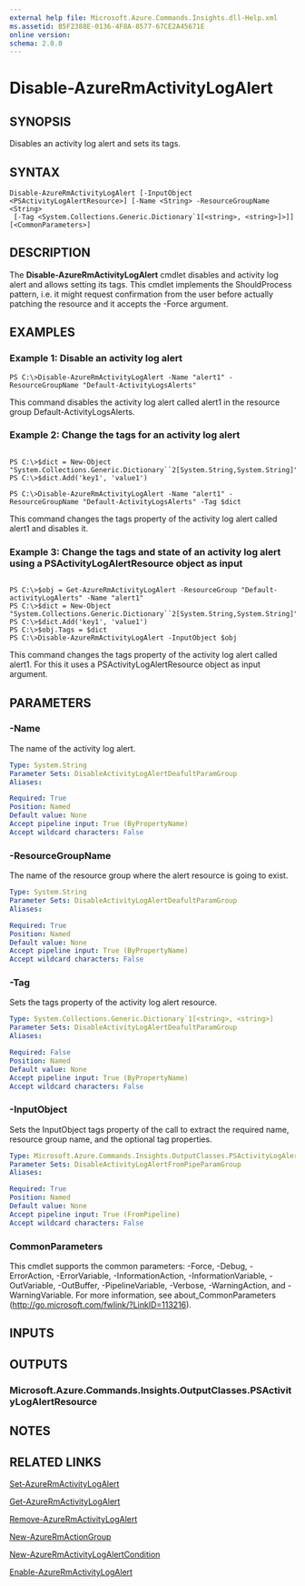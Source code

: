```yaml
---
external help file: Microsoft.Azure.Commands.Insights.dll-Help.xml
ms.assetid: B5F2388E-0136-4F8A-8577-67CE2A45671E
online version: 
schema: 2.0.0
---
```


# Disable-AzureRmActivityLogAlert

## SYNOPSIS
Disables an activity log alert and sets its tags.

## SYNTAX

```
Disable-AzureRmActivityLogAlert [-InputObject <PSActivityLogAlertResource>] [-Name <String> -ResourceGroupName <String> 
 [-Tag <System.Collections.Generic.Dictionary`1[<string>, <string>]>]] [<CommonParameters>]
```

## DESCRIPTION
The **Disable-AzureRmActivityLogAlert** cmdlet disables and activity log alert and allows setting its tags.
This cmdlet implements the ShouldProcess pattern, i.e. it might request confirmation from the user before actually patching the resource and it accepts the -Force argument.

## EXAMPLES

### Example 1: Disable an activity log alert
```
PS C:\>Disable-AzureRmActivityLogAlert -Name "alert1" -ResourceGroupName "Default-ActivityLogsAlerts"
```

This command disables the activity log alert called alert1 in the resource group Default-ActivityLogsAlerts.

### Example 2: Change the tags for an activity log alert
```

PS C:\>$dict = New-Object "System.Collections.Generic.Dictionary``2[System.String,System.String]"
PS C:\>$dict.Add('key1', 'value1')

PS C:\>Disable-AzureRmActivityLogAlert -Name "alert1" -ResourceGroupName "Default-ActivityLogsAlerts" -Tag $dict
```

This command changes the tags property of the activity log alert called alert1 and disables it.

### Example 3: Change the tags and state of an activity log alert using a PSActivityLogAlertResource object as input
```

PS C:\>$obj = Get-AzureRmActivityLogAlert -ResourceGroup "Default-activityLogAlerts" -Name "alert1"
PS C:\>$dict = New-Object "System.Collections.Generic.Dictionary``2[System.String,System.String]"
PS C:\>$dict.Add('key1', 'value1')
PS C:\>$obj.Tags = $dict
PS C:\>Disable-AzureRmActivityLogAlert -InputObject $obj
```

This command changes the tags property of the activity log alert called alert1. For this it uses a PSActivityLogAlertResource object as input argument.

## PARAMETERS

### -Name
The name of the activity log alert.

```yaml
Type: System.String
Parameter Sets: DisableActivityLogAlertDeafultParamGroup
Aliases: 

Required: True
Position: Named
Default value: None
Accept pipeline input: True (ByPropertyName)
Accept wildcard characters: False
```

### -ResourceGroupName
The name of the resource group where the alert resource is going to exist.

```yaml
Type: System.String
Parameter Sets: DisableActivityLogAlertDeafultParamGroup
Aliases: 

Required: True
Position: Named
Default value: None
Accept pipeline input: True (ByPropertyName)
Accept wildcard characters: False
```

### -Tag
Sets the tags property of the activity log alert resource.

```yaml
Type: System.Collections.Generic.Dictionary`1[<string>, <string>]
Parameter Sets: DisableActivityLogAlertDeafultParamGroup
Aliases: 

Required: False
Position: Named
Default value: None
Accept pipeline input: True (ByPropertyName)
Accept wildcard characters: False
```

### -InputObject
Sets the InputObject tags property of the call to extract the required name, resource group name, and the optional tag properties.

```yaml
Type: Microsoft.Azure.Commands.Insights.OutputClasses.PSActivityLogAlertResource
Parameter Sets: DisableActivityLogAlertFromPipeParamGroup
Aliases: 

Required: True
Position: Named
Default value: None
Accept pipeline input: True (FromPipeline)
Accept wildcard characters: False
```

### CommonParameters
This cmdlet supports the common parameters: -Force, -Debug, -ErrorAction, -ErrorVariable, -InformationAction, -InformationVariable, -OutVariable, -OutBuffer, -PipelineVariable, -Verbose, -WarningAction, and -WarningVariable. For more information, see about_CommonParameters (http://go.microsoft.com/fwlink/?LinkID=113216).

## INPUTS

## OUTPUTS

### Microsoft.Azure.Commands.Insights.OutputClasses.PSActivityLogAlertResource

## NOTES

## RELATED LINKS

[Set-AzureRmActivityLogAlert](./Set-AzureRmActivityLogAlert.md)

[Get-AzureRmActivityLogAlert](./Get-AzureRmActivityLogAlert.md)

[Remove-AzureRmActivityLogAlert](./Remove-AzureRmActivityLogAlert.md)

[New-AzureRmActionGroup](./New-AzureRmActionGroup.md)

[New-AzureRmActivityLogAlertCondition](./Get-AzureRmActivityLogAlertCondition.md)

[Enable-AzureRmActivityLogAlert](./Enable-AzureRmActivityLogAlert.md)